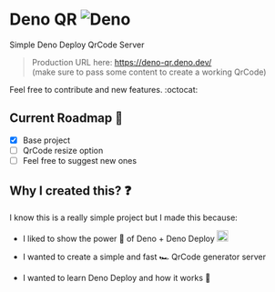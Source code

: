 # Deno QR ![Deno](https://img.shields.io/badge/Deno-000000?logo=deno&logoColor=white)
Simple Deno Deploy QrCode Server
> Production URL here: https://deno-qr.deno.dev/ \
> (make sure to pass some content to create a working QrCode)

Feel free to contribute and new features. :octocat:

## Current Roadmap :memo:
- [x] Base project
- [ ] QrCode resize option
- [ ] Feel free to suggest new ones

## Why I created this? :question:
I know this is a really simple project but I made this because:
- I liked to show the power :battery: of Deno + Deno Deploy <img src="https://deno.land/logo.svg" width="20" height="20" alt="little-deno" />

- I wanted to create a simple and fast :racing_car: QrCode generator server
- I wanted to learn Deno Deploy and how it works :monocle_face:
